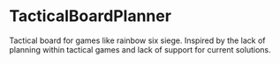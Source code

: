 # TacticalBoardPlanner
Tactical board for games like rainbow six siege. Inspired by the lack of planning within tactical games and lack of support for current solutions.
